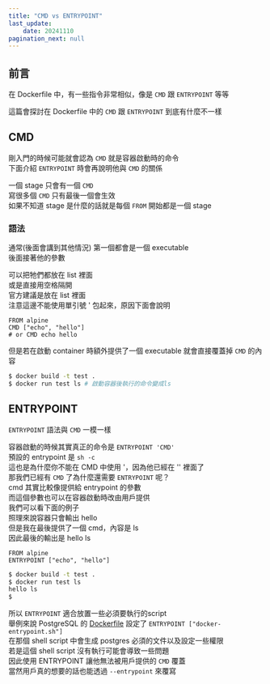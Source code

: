 ```yaml
---
title: "CMD vs ENTRYPOINT"
last_update: 
    date: 20241110
pagination_next: null
---
```


## 前言

在 Dockerfile 中，有一些指令非常相似，像是 `CMD` 跟 `ENTRYPOINT` 等等

這篇會探討在 Dockerfile 中的 `CMD` 跟 `ENTRYPOINT` 到底有什麼不一樣

## CMD

剛入門的時候可能就會認為 `CMD` 就是容器啟動時的命令  
下面介紹 `ENTRYPOINT` 時會再說明他與 `CMD` 的關係  

一個 stage 只會有一個 `CMD`   
寫很多個 `CMD` 只有最後一個會生效    
如果不知道 stage 是什麼的話就是每個 `FROM` 開始都是一個 stage

### 語法

通常(後面會講到其他情況) 第一個都會是一個 executable  
後面接著他的參數 

可以把牠們都放在 list 裡面  
或是直接用空格隔開  
官方建議是放在 list 裡面  
注意這邊不能使用單引號 ' 包起來，原因下面會說明   

```Docker
FROM alpine
CMD ["echo", "hello"]
# or CMD echo hello
```

但是若在啟動 container 時額外提供了一個 executable 就會直接覆蓋掉 `CMD` 的內容

```bash
$ docker build -t test .
$ docker run test ls # 啟動容器後執行的命令變成ls
```

## ENTRYPOINT

`ENTRYPOINT` 語法與 `CMD` 一模一樣

容器啟動的時候其實真正的命令是 `ENTRYPOINT 'CMD'`  
預設的 entrypoint 是 `sh -c`  
這也是為什麼你不能在 CMD 中使用 '，因為他已經在 '' 裡面了  
那我們已經有 `CMD` 了為什麼還需要 `ENTRYPOINT` 呢？  
cmd 其實比較像提供給 entrypoint 的參數  
而這個參數也可以在容器啟動時改由用戶提供  
我們可以看下面的例子  
照理來說容器只會輸出 hello  
但是我在最後提供了一個 cmd，內容是 ls  
因此最後的輸出是 hello ls
```docker
FROM alpine 
ENTRYPOINT ["echo", "hello"]
```

```bash
$ docker build -t test .
$ docker run test ls
hello ls
$ 
```

所以 `ENTRYPOINT` 適合放置一些必須要執行的script  
舉例來說 PostgreSQL 的 [Dockerfile](https://github.com/docker-library/postgres/blob/ee530cc079f232f9b1045db43d8c501ee2057d6d/16/bookworm/Dockerfile#L186) 設定了 `ENTRYPOINT ["docker-entrypoint.sh"]`  
在那個 shell script 中會生成 postgres 必須的文件以及設定一些權限  
若是這個 shell script 沒有執行可能會導致一些問題  
因此使用 ENTRYPOINT 讓他無法被用戶提供的 `CMD` 覆蓋  
當然用戶真的想要的話也能透過 `--entrypoint` 來覆寫


